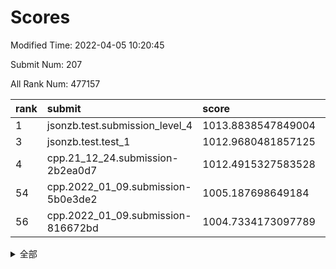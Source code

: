 # Scores

Modified Time: 2022-04-05 10:20:45

Submit Num: 207

All Rank Num: 477157

| rank |               submit               |       score        |       sigma        | pk_num |
| :--- | :--------------------------------- | :----------------- | :----------------- | :----- |
| 1    | jsonzb.test.submission_level_4     | 1013.8838547849004 | 0.8061544607785329 | 9223   |
| 3    | jsonzb.test.test_1                 | 1012.9680481857125 | 0.8054325045911023 | 9217   |
| 4    | cpp.21_12_24.submission-2b2ea0d7   | 1012.4915327583528 | 0.7634757814822866 | 9219   |
| 54   | cpp.2022_01_09.submission-5b0e3de2 | 1005.187698649184  | 0.7259584586334684 | 9217   |
| 56   | cpp.2022_01_09.submission-816672bd | 1004.7334173097789 | 0.727138735981514  | 9217   |


<details>
<summary>全部</summary>

| rank |                 submit                 |       score        |       sigma        | pk_num |
| :--- | :------------------------------------- | :----------------- | :----------------- | :----- |
| 1    | jsonzb.test.submission_level_4         | 1013.8838547849004 | 0.8061544607785329 | 9223   |
| 2    | gobigger.level_3.submission_level_3_10 | 1013.0100652836836 | 0.7742054884025744 | 9221   |
| 3    | jsonzb.test.test_1                     | 1012.9680481857125 | 0.8054325045911023 | 9217   |
| 4    | cpp.21_12_24.submission-2b2ea0d7       | 1012.4915327583528 | 0.7634757814822866 | 9219   |
| 5    | gobigger.level_3.submission_level_3_21 | 1011.4501866773984 | 0.7498801337260599 | 9221   |
| 6    | gobigger.level_3.submission_level_3_39 | 1011.352552810443  | 0.7574888505777213 | 9225   |
| 7    | gobigger.level_3.submission_level_3_11 | 1011.3071262173899 | 0.7484801514125377 | 9223   |
| 8    | gobigger.level_3.submission_level_3_4  | 1011.2368453831914 | 0.7712196431077991 | 9220   |
| 9    | gobigger.level_3.submission_level_3_1  | 1011.1946750400641 | 0.7617815750485895 | 9221   |
| 10   | gobigger.level_3.submission_level_3_7  | 1010.9228392107505 | 0.7318975476263418 | 9218   |
| 11   | gobigger.level_3.submission_level_3_12 | 1010.9176168257583 | 0.812909166512133  | 9221   |
| 12   | gobigger.level_3.submission_level_3_13 | 1010.8831519788987 | 0.7826888350440387 | 9226   |
| 13   | gobigger.level_3.submission_level_3_19 | 1010.7673744696324 | 0.7482723458074633 | 9228   |
| 14   | gobigger.level_3.submission_level_3_25 | 1010.7626220853201 | 0.7502055627504098 | 9226   |
| 15   | gobigger.level_3.submission_level_3_8  | 1010.7591075764402 | 0.7584947481429346 | 9224   |
| 16   | gobigger.level_3.submission_level_3_35 | 1010.5855517862151 | 0.7445371484423637 | 9219   |
| 17   | gobigger.level_3.submission_level_3_36 | 1010.5497625773007 | 0.7487236635053429 | 9216   |
| 18   | gobigger.level_3.submission_level_3_26 | 1010.4799508849817 | 0.7621026821886152 | 9221   |
| 19   | gobigger.level_3.submission_level_3_18 | 1010.4748773105414 | 0.7287678814870188 | 9220   |
| 20   | gobigger.level_3.submission_level_3_0  | 1010.4699879220431 | 0.7963501660043848 | 9224   |
| 21   | gobigger.level_3.submission_level_3_47 | 1010.4203409312104 | 0.7577450911371598 | 9219   |
| 22   | gobigger.level_3.submission_level_3_17 | 1010.3838018789344 | 0.7538728570971388 | 9220   |
| 23   | gobigger.level_3.submission_level_3_5  | 1010.3021319145083 | 0.7591037793388631 | 9213   |
| 24   | gobigger.level_3.submission_level_3_49 | 1010.2966991027546 | 0.7637273633570902 | 9218   |
| 25   | gobigger.level_3.submission_level_3_43 | 1010.2806840588156 | 0.7969846113718935 | 9222   |
| 26   | gobigger.level_3.submission_level_3_15 | 1010.2253066526841 | 0.7656929372349096 | 9222   |
| 27   | gobigger.level_3.submission_level_3_29 | 1010.2078299672264 | 0.746849850882204  | 9221   |
| 28   | gobigger.level_3.submission_level_3_2  | 1010.2055708552825 | 0.7558383599125946 | 9218   |
| 29   | gobigger.level_3.submission_level_3_22 | 1010.1991479680485 | 0.7777737200655946 | 9219   |
| 30   | gobigger.level_3.submission_level_3_41 | 1010.1338406489447 | 0.7740029392457424 | 9217   |
| 31   | gobigger.level_3.submission_level_3_42 | 1010.1213878372764 | 0.7518879564532646 | 9221   |
| 32   | gobigger.level_3.submission_level_3_48 | 1010.0289082424041 | 0.7623531408727925 | 9226   |
| 33   | gobigger.level_3.submission_level_3_45 | 1009.9608712227983 | 0.7434375897238307 | 9224   |
| 34   | gobigger.level_3.submission_level_3_31 | 1009.937501424004  | 0.7515665649198016 | 9220   |
| 35   | gobigger.level_3.submission_level_3_20 | 1009.717223480412  | 0.744230345349908  | 9219   |
| 36   | gobigger.level_3.submission_level_3_38 | 1009.7056390062238 | 0.7435600977017162 | 9223   |
| 37   | gobigger.level_3.submission_level_3_9  | 1009.6750355744147 | 0.750610420757778  | 9216   |
| 38   | gobigger.level_3.submission_level_3_16 | 1009.4099581134888 | 0.7688764581645449 | 9222   |
| 39   | gobigger.level_3.submission_level_3_23 | 1009.3941473656995 | 0.739584713115007  | 9224   |
| 40   | gobigger.level_3.submission_level_3_3  | 1009.3913691364621 | 0.7473903577688269 | 9218   |
| 41   | gobigger.level_3.submission_level_3_46 | 1009.3166900977945 | 0.7377502350972515 | 9220   |
| 42   | gobigger.level_3.submission_level_3_14 | 1009.2657168350349 | 0.7543138569759203 | 9224   |
| 43   | gobigger.level_3.submission_level_3_44 | 1009.2565499579936 | 0.7716829999641681 | 9220   |
| 44   | gobigger.level_3.submission_level_3_40 | 1009.2230043251673 | 0.732301658427227  | 9220   |
| 45   | gobigger.level_3.submission_level_3_32 | 1009.203997496405  | 0.7690298000011528 | 9224   |
| 46   | gobigger.level_3.submission_level_3_27 | 1009.107305029001  | 0.7538920312916999 | 9222   |
| 47   | gobigger.level_3.submission_level_3_37 | 1009.0362972425314 | 0.7643001996808245 | 9227   |
| 48   | gobigger.level_3.submission_level_3_24 | 1008.9882583166037 | 0.755742977593596  | 9214   |
| 49   | gobigger.level_3.submission_level_3_30 | 1008.771855507478  | 0.7492443053941932 | 9213   |
| 50   | gobigger.level_3.submission_level_3_6  | 1008.7000043162091 | 0.7419400576565561 | 9225   |
| 51   | gobigger.level_3.submission_level_3_34 | 1008.6479542358504 | 0.7439209927449617 | 9220   |
| 52   | gobigger.level_3.submission_level_3_28 | 1008.530852726496  | 0.7164632826585738 | 9219   |
| 53   | gobigger.level_3.submission_level_3_33 | 1007.780991469529  | 0.7270465287485238 | 9217   |
| 54   | cpp.2022_01_09.submission-5b0e3de2     | 1005.187698649184  | 0.7259584586334684 | 9217   |
| 55   | gobigger.level_1.submission_level_1_23 | 1004.911448818951  | 0.7230028692733217 | 9225   |
| 56   | cpp.2022_01_09.submission-816672bd     | 1004.7334173097789 | 0.727138735981514  | 9217   |
| 57   | gobigger.level_1.submission_level_1_3  | 1004.7119958967826 | 0.7238317361031881 | 9219   |
| 58   | gobigger.level_1.submission_level_1_24 | 1004.3029420507572 | 0.7307444701269509 | 9216   |
| 59   | gobigger.level_1.submission_level_1_21 | 1004.1362120126753 | 0.7213509726613785 | 9221   |
| 60   | gobigger.level_1.submission_level_1_34 | 1004.0912238085417 | 0.7131442126449254 | 9220   |
| 61   | gobigger.level_1.submission_level_1_29 | 1004.0474228598316 | 0.7220787441560742 | 9220   |
| 62   | gobigger.level_1.submission_level_1_42 | 1003.8570724257875 | 0.7123470904918221 | 9223   |
| 63   | gobigger.level_1.submission_level_1_17 | 1003.8269294260984 | 0.7152997548256252 | 9227   |
| 64   | gobigger.level_1.submission_level_1_36 | 1003.7528711299782 | 0.7233264357141949 | 9221   |
| 65   | gobigger.level_1.submission_level_1_0  | 1003.6826274053125 | 0.723515742577173  | 9223   |
| 66   | gobigger.level_1.submission_level_1_30 | 1003.6815227509011 | 0.7227135158581109 | 9222   |
| 67   | gobigger.level_1.submission_level_1_6  | 1003.668866143898  | 0.7390521321644896 | 9212   |
| 68   | gobigger.level_1.submission_level_1_15 | 1003.6408071327511 | 0.7133504659549803 | 9223   |
| 69   | gobigger.level_1.submission_level_1_32 | 1003.5144197124785 | 0.7181841088654198 | 9225   |
| 70   | gobigger.level_1.submission_level_1_9  | 1003.4129673604685 | 0.7129834425150227 | 9222   |
| 71   | gobigger.level_1.submission_level_1_19 | 1003.3619535520322 | 0.7216212839056219 | 9221   |
| 72   | gobigger.level_1.submission_level_1_16 | 1003.3349674456882 | 0.7178302974405244 | 9221   |
| 73   | gobigger.level_1.submission_level_1_37 | 1003.3140114640049 | 0.7076175352359705 | 9218   |
| 74   | gobigger.level_1.submission_level_1_40 | 1003.2937613020041 | 0.709477658303817  | 9220   |
| 75   | gobigger.level_1.submission_level_1_28 | 1003.2022047333959 | 0.7093253457797162 | 9222   |
| 76   | gobigger.level_1.submission_level_1_45 | 1003.1739114314191 | 0.7083903017692651 | 9221   |
| 77   | gobigger.level_1.submission_level_1_41 | 1003.1714134174208 | 0.7184233160662357 | 9220   |
| 78   | gobigger.level_1.submission_level_1_11 | 1003.1407459787545 | 0.7165575504048763 | 9223   |
| 79   | gobigger.level_1.submission_level_1_48 | 1003.1344469928486 | 0.7251744882127514 | 9220   |
| 80   | gobigger.level_1.submission_level_1_39 | 1003.0990169202779 | 0.7147680201128821 | 9222   |
| 81   | gobigger.level_1.submission_level_1_38 | 1003.0368685681557 | 0.7138268009690903 | 9224   |
| 82   | gobigger.level_1.submission_level_1_13 | 1003.0180229008834 | 0.7150805965436744 | 9223   |
| 83   | gobigger.level_1.submission_level_1_2  | 1002.9776172792665 | 0.721049888898922  | 9213   |
| 84   | gobigger.level_1.submission_level_1_26 | 1002.966053638549  | 0.7214214406700178 | 9221   |
| 85   | gobigger.level_1.submission_level_1_5  | 1002.92671780442   | 0.7292240614785649 | 9219   |
| 86   | gobigger.level_1.submission_level_1_46 | 1002.9132572330515 | 0.7115157538902416 | 9215   |
| 87   | gobigger.level_1.submission_level_1_31 | 1002.8493996732428 | 0.7132425472301611 | 9216   |
| 88   | gobigger.level_1.submission_level_1_47 | 1002.784921778557  | 0.7180102729726493 | 9220   |
| 89   | gobigger.level_1.submission_level_1_43 | 1002.7534368348012 | 0.7106973206902978 | 9216   |
| 90   | gobigger.level_1.submission_level_1_4  | 1002.7493971469191 | 0.7034852215644438 | 9219   |
| 91   | gobigger.level_1.submission_level_1_18 | 1002.6536177037746 | 0.7286164627960557 | 9220   |
| 92   | gobigger.level_1.submission_level_1_22 | 1002.5932871805344 | 0.7008973430046244 | 9225   |
| 93   | gobigger.level_1.submission_level_1_20 | 1002.5380323570503 | 0.7111526434393455 | 9225   |
| 94   | gobigger.level_1.submission_level_1_35 | 1002.5296081255494 | 0.7148280125896666 | 9222   |
| 95   | gobigger.level_1.submission_level_1_1  | 1002.5265906497821 | 0.7139637556331077 | 9223   |
| 96   | gobigger.level_1.submission_level_1_10 | 1002.5068416797146 | 0.7106472415563162 | 9217   |
| 97   | gobigger.level_1.submission_level_1_49 | 1002.441462409383  | 0.7158593829807407 | 9220   |
| 98   | gobigger.level_1.submission_level_1_8  | 1002.357412993847  | 0.7151667008115825 | 9216   |
| 99   | gobigger.level_1.submission_level_1_44 | 1002.3389103040598 | 0.7144754100581567 | 9222   |
| 100  | gobigger.level_1.submission_level_1_33 | 1002.3319924870044 | 0.7110465227932085 | 9221   |
| 101  | gobigger.level_1.submission_level_1_14 | 1002.3167650021364 | 0.7155565384336943 | 9220   |
| 102  | gobigger.level_1.submission_level_1_25 | 1002.296655714964  | 0.7244182760767051 | 9221   |
| 103  | gobigger.level_1.submission_level_1_27 | 1002.2724494584328 | 0.7128436883080367 | 9218   |
| 104  | gobigger.level_1.submission_level_1_7  | 1001.7881264932183 | 0.7096792173750904 | 9218   |
| 105  | gobigger.level_1.submission_level_1_12 | 1001.4259840462496 | 0.7075718885575608 | 9225   |
| 106  | gobigger.random.submission_random_37   | 997.78412337066    | 0.7012242108992284 | 9223   |
| 107  | gobigger.random.submission_random_27   | 997.2809329028285  | 0.7050363919662836 | 9219   |
| 108  | gobigger.random.submission_random_23   | 997.2351687741441  | 0.6998371320202501 | 9221   |
| 109  | gobigger.random.submission_random_31   | 997.0089972149667  | 0.7131125509763279 | 9217   |
| 110  | gobigger.random.submission_random_39   | 996.9872283575585  | 0.7033755080175201 | 9223   |
| 111  | gobigger.random.submission_random_25   | 996.9845746275784  | 0.7111205614857425 | 9221   |
| 112  | gobigger.random.submission_random_11   | 996.8185396367122  | 0.7110649872028693 | 9221   |
| 113  | gobigger.random.submission_random_14   | 996.8121255115412  | 0.6992177917307999 | 9220   |
| 114  | gobigger.random.submission_random_4    | 996.8065568207767  | 0.7077452842368412 | 9222   |
| 115  | gobigger.random.submission_random_7    | 996.7580723872749  | 0.7295818725672797 | 9222   |
| 116  | gobigger.random.submission_random_20   | 996.7160976930878  | 0.6966893209461812 | 9221   |
| 117  | gobigger.random.submission_random_3    | 996.6539058943956  | 0.7051596405288435 | 9217   |
| 118  | gobigger.random.submission_random_21   | 996.6199370516894  | 0.6935047757577675 | 9219   |
| 119  | gobigger.random.submission_random_13   | 996.5299841913211  | 0.7155588158215943 | 9214   |
| 120  | gobigger.random.submission_random_35   | 996.5231778915402  | 0.7077397249800518 | 9222   |
| 121  | gobigger.random.submission_random_34   | 996.4756090797479  | 0.7188033926120255 | 9218   |
| 122  | gobigger.random.submission_random_1    | 996.4607874648035  | 0.7084077178197637 | 9223   |
| 123  | gobigger.random.submission_random_44   | 996.4107215547886  | 0.7056212090611561 | 9221   |
| 124  | gobigger.random.submission_random_38   | 996.3636504800728  | 0.7028114034184085 | 9223   |
| 125  | gobigger.random.submission_random_49   | 996.282829208311   | 0.706639728122755  | 9216   |
| 126  | gobigger.random.submission_random_32   | 996.2568942345845  | 0.7175859542558621 | 9225   |
| 127  | gobigger.random.submission_random_28   | 996.2382981453566  | 0.7076404613766448 | 9219   |
| 128  | gobigger.random.submission_random_41   | 996.209594080837   | 0.70624492095854   | 9218   |
| 129  | gobigger.random.submission_random_46   | 996.1921058641809  | 0.7184009329854629 | 9216   |
| 130  | gobigger.random.submission_random_12   | 996.0564795697446  | 0.7172198437811355 | 9220   |
| 131  | gobigger.random.submission_random_5    | 996.0280035399733  | 0.7108692789049724 | 9221   |
| 132  | gobigger.random.submission_random_16   | 995.9789398041903  | 0.7110085223579617 | 9222   |
| 133  | gobigger.random.submission_random_43   | 995.8850061425323  | 0.7089650735580034 | 9218   |
| 134  | gobigger.random.submission_random_10   | 995.8715092614307  | 0.7150393031639497 | 9225   |
| 135  | gobigger.random.submission_random_26   | 995.850718801223   | 0.722607703709145  | 9227   |
| 136  | gobigger.random.submission_random_8    | 995.8235585641363  | 0.7276705006254434 | 9218   |
| 137  | gobigger.random.submission_random_42   | 995.7875035899093  | 0.7147564567330897 | 9220   |
| 138  | gobigger.random.submission_random_2    | 995.7831593542398  | 0.7136742806591494 | 9223   |
| 139  | gobigger.random.submission_random_18   | 995.7780745984348  | 0.7198182878678281 | 9218   |
| 140  | gobigger.random.submission_random_17   | 995.7767808248583  | 0.7086545486776354 | 9222   |
| 141  | gobigger.random.submission_random_36   | 995.7630720723464  | 0.7105648551662864 | 9218   |
| 142  | gobigger.random.submission_random_30   | 995.743384551794   | 0.7100493287170755 | 9221   |
| 143  | gobigger.random.submission_random_22   | 995.70726022558    | 0.7190724857544637 | 9223   |
| 144  | gobigger.random.submission_random_24   | 995.7010439691294  | 0.7125275978990323 | 9222   |
| 145  | gobigger.random.submission_random_33   | 995.4300220736797  | 0.7072272124958673 | 9216   |
| 146  | gobigger.random.submission_random_0    | 995.4056268721479  | 0.7057312015838404 | 9222   |
| 147  | gobigger.random.submission_random_15   | 995.405364819862   | 0.7023011997877983 | 9224   |
| 148  | gobigger.random.submission_random_40   | 995.3621766035286  | 0.726442584767528  | 9219   |
| 149  | gobigger.random.submission_random_45   | 995.3248336621515  | 0.711861665023738  | 9221   |
| 150  | gobigger.random.submission_random_19   | 995.2308026167977  | 0.6996873081218083 | 9221   |
| 151  | gobigger.random.submission_random_6    | 995.0617808136415  | 0.7140243757553103 | 9216   |
| 152  | gobigger.random.submission_random_29   | 995.0193322438749  | 0.7279437632022894 | 9222   |
| 153  | gobigger.random.submission_random_9    | 995.0030876361152  | 0.7082465322728702 | 9225   |
| 154  | gobigger.random.submission_random_48   | 994.4051917099334  | 0.7177631457031421 | 9216   |
| 155  | gobigger.random.submission_random_47   | 994.3298080740399  | 0.7167119524091228 | 9221   |
| 156  | gobigger.level_2.submission_level_2_6  | 993.8407209155462  | 0.7315688723922757 | 9223   |
| 157  | gobigger.level_2.submission_level_2_0  | 993.7915972042057  | 0.7359242915880553 | 9224   |
| 158  | gobigger.level_2.submission_level_2_20 | 993.702827514797   | 0.7222115248896933 | 9215   |
| 159  | gobigger.level_2.submission_level_2_22 | 993.623357990739   | 0.7121279899514289 | 9225   |
| 160  | gobigger.level_2.submission_level_2_26 | 993.5572504523112  | 0.732878129246271  | 9217   |
| 161  | gobigger.level_2.submission_level_2_12 | 993.3496819721411  | 0.7299930482564585 | 9215   |
| 162  | gobigger.level_2.submission_level_2_2  | 993.1086410890551  | 0.7356153630889407 | 9222   |
| 163  | gobigger.level_2.submission_level_2_11 | 993.0971898699295  | 0.749588397399101  | 9217   |
| 164  | gobigger.level_2.submission_level_2_7  | 992.8059848448719  | 0.722144345386235  | 9222   |
| 165  | gobigger.level_2.submission_level_2_43 | 992.7309330479712  | 0.7447643712017077 | 9219   |
| 166  | gobigger.level_2.submission_level_2_27 | 992.7246535871169  | 0.727731859936151  | 9223   |
| 167  | gobigger.level_2.submission_level_2_42 | 992.7195153061161  | 0.726531148313347  | 9226   |
| 168  | gobigger.level_2.submission_level_2_15 | 992.6784794162493  | 0.7221377353465517 | 9222   |
| 169  | gobigger.level_2.submission_level_2_39 | 992.6761235740014  | 0.7473441703405397 | 9223   |
| 170  | gobigger.level_2.submission_level_2_40 | 992.5935382049441  | 0.7578842805240861 | 9216   |
| 171  | gobigger.level_2.submission_level_2_14 | 992.5686890472532  | 0.738902508636357  | 9219   |
| 172  | gobigger.level_2.submission_level_2_44 | 992.556575933974   | 0.7542137894407022 | 9222   |
| 173  | gobigger.level_2.submission_level_2_16 | 992.5297903348605  | 0.732833405731502  | 9218   |
| 174  | gobigger.level_2.submission_level_2_29 | 992.5050305108048  | 0.7233338017343176 | 9221   |
| 175  | gobigger.level_2.submission_level_2_18 | 992.3304277718631  | 0.7407005684135719 | 9221   |
| 176  | gobigger.level_2.submission_level_2_47 | 992.2855754564827  | 0.7394764657270357 | 9215   |
| 177  | gobigger.level_2.submission_level_2_23 | 992.2782537840726  | 0.7453869503513589 | 9220   |
| 178  | gobigger.level_2.submission_level_2_10 | 992.211419110233   | 0.7517836253535651 | 9218   |
| 179  | gobigger.level_2.submission_level_2_34 | 992.2030799059602  | 0.7401105150614451 | 9223   |
| 180  | gobigger.level_2.submission_level_2_37 | 992.2014256331789  | 0.739045250298979  | 9220   |
| 181  | gobigger.level_2.submission_level_2_17 | 992.2006025030751  | 0.7524680554638401 | 9221   |
| 182  | gobigger.level_2.submission_level_2_13 | 992.1420501564065  | 0.7663929888072306 | 9222   |
| 183  | gobigger.level_2.submission_level_2_24 | 992.1295886417702  | 0.7511532743577584 | 9211   |
| 184  | gobigger.level_2.submission_level_2_41 | 992.1263399200001  | 0.7545519431237812 | 9221   |
| 185  | gobigger.level_2.submission_level_2_38 | 991.9790445150245  | 0.7382547067400048 | 9218   |
| 186  | gobigger.level_2.submission_level_2_46 | 991.9779136018085  | 0.7531021504095105 | 9221   |
| 187  | gobigger.level_2.submission_level_2_3  | 991.9662766727398  | 0.7510715327160368 | 9222   |
| 188  | gobigger.level_2.submission_level_2_5  | 991.9500441845161  | 0.7571356038386112 | 9223   |
| 189  | gobigger.level_2.submission_level_2_33 | 991.8329687797387  | 0.7543978286006686 | 9222   |
| 190  | gobigger.level_2.submission_level_2_30 | 991.7055510622068  | 0.7667411658098688 | 9215   |
| 191  | gobigger.level_2.submission_level_2_35 | 991.6820361070946  | 0.7590863824388394 | 9227   |
| 192  | gobigger.level_2.submission_level_2_28 | 991.6796876213962  | 0.7378374430357741 | 9220   |
| 193  | gobigger.level_2.submission_level_2_32 | 991.679644122015   | 0.7362727800575858 | 9217   |
| 194  | gobigger.level_2.submission_level_2_31 | 991.5518024963346  | 0.7461475317823203 | 9222   |
| 195  | gobigger.level_2.submission_level_2_36 | 991.3278083285206  | 0.750863054838906  | 9214   |
| 196  | gobigger.level_2.submission_level_2_49 | 991.3132445546281  | 0.7350056036566583 | 9218   |
| 197  | gobigger.level_2.submission_level_2_48 | 991.3074227995218  | 0.7398917886891772 | 9223   |
| 198  | gobigger.level_2.submission_level_2_19 | 991.2804417291865  | 0.7591017791456482 | 9221   |
| 199  | gobigger.level_2.submission_level_2_1  | 991.2691565450762  | 0.7542084678231059 | 9215   |
| 200  | gobigger.level_2.submission_level_2_9  | 991.2144147523215  | 0.7378700906024325 | 9221   |
| 201  | gobigger.level_2.submission_level_2_4  | 991.2040707684017  | 0.7446881294030971 | 9220   |
| 202  | gobigger.level_2.submission_level_2_21 | 991.181264803024   | 0.7407191715186305 | 9220   |
| 203  | gobigger.level_2.submission_level_2_25 | 991.1293076036852  | 0.7451674196591503 | 9224   |
| 204  | gobigger.level_2.submission_level_2_45 | 991.0632913361524  | 0.7586361047525687 | 9224   |
| 205  | gobigger.level_2.submission_level_2_8  | 990.7145694129274  | 0.773837922830003  | 9223   |
| 206  | gobigger.none.submission_none_0        | 978.1945334086645  | 1.4379733413681763 | 9218   |
| 207  | gobigger.none.submission_none_1        | 976.9261359857234  | 1.3955162212904344 | 9220   |

</details>